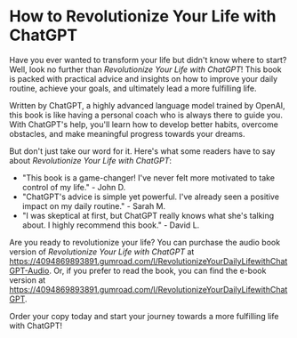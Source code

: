 <!DOCTYPE html>
<html>
  <head>
    <title>Revolutionize Your Life with ChatGPT</title>
  </head>
  <body>
    <h1>How to Revolutionize Your Life with ChatGPT</h1>
    <p>
      Have you ever wanted to transform your life but didn't know where to start? Well, look no further than <em>Revolutionize Your Life with ChatGPT</em>! This book is packed with practical advice and insights on how to improve your daily routine, achieve your goals, and ultimately lead a more fulfilling life.
    </p>
    <p>
      Written by ChatGPT, a highly advanced language model trained by OpenAI, this book is like having a personal coach who is always there to guide you. With ChatGPT's help, you'll learn how to develop better habits, overcome obstacles, and make meaningful progress towards your dreams.
    </p>
    <p>
      But don't just take our word for it. Here's what some readers have to say about <em>Revolutionize Your Life with ChatGPT</em>:
    </p>
    <ul>
      <li>"This book is a game-changer! I've never felt more motivated to take control of my life." - John D.</li>
      <li>"ChatGPT's advice is simple yet powerful. I've already seen a positive impact on my daily routine." - Sarah M.</li>
      <li>"I was skeptical at first, but ChatGPT really knows what she's talking about. I highly recommend this book." - David L.</li>
    </ul>
    <p>
      Are you ready to revolutionize your life? You can purchase the audio book version of <em>Revolutionize Your Life with ChatGPT</em> at <a href="https://4094869893891.gumroad.com/l/RevolutionizeYourDailyLifewithChatGPT-Audio">https://4094869893891.gumroad.com/l/RevolutionizeYourDailyLifewithChatGPT-Audio</a>. Or, if you prefer to read the book, you can find the e-book version at <a href="https://4094869893891.gumroad.com/l/RevolutionizeYourDailyLifewithChatGPT">https://4094869893891.gumroad.com/l/RevolutionizeYourDailyLifewithChatGPT</a>. 
    </p>
    <p>
      Order your copy today and start your journey towards a more fulfilling life with ChatGPT!
    </p>
  </body>
</html>
